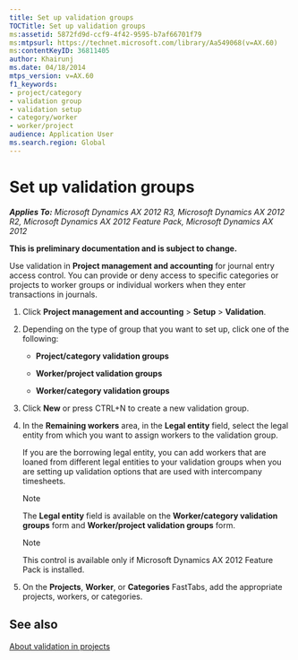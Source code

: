 ```yaml
---
title: Set up validation groups
TOCTitle: Set up validation groups
ms:assetid: 5872fd9d-ccf9-4f42-9595-b7af66701f79
ms:mtpsurl: https://technet.microsoft.com/library/Aa549068(v=AX.60)
ms:contentKeyID: 36811405
author: Khairunj
ms.date: 04/18/2014
mtps_version: v=AX.60
f1_keywords:
- project/category
- validation group
- validation setup
- category/worker
- worker/project
audience: Application User
ms.search.region: Global
---
```


# Set up validation groups 


_**Applies To:** Microsoft Dynamics AX 2012 R3, Microsoft Dynamics AX 2012 R2, Microsoft Dynamics AX 2012 Feature Pack, Microsoft Dynamics AX 2012_

**This is preliminary documentation and is subject to change.**

Use validation in **Project management and accounting** for journal entry access control. You can provide or deny access to specific categories or projects to worker groups or individual workers when they enter transactions in journals.

1.  Click **Project management and accounting** \> **Setup** \> **Validation**.

2.  Depending on the type of group that you want to set up, click one of the following:
    
      - **Project/category validation groups**
    
      - **Worker/project validation groups**
    
      - **Worker/category validation groups**

3.  Click **New** or press CTRL+N to create a new validation group.

4.  In the **Remaining workers** area, in the **Legal entity** field, select the legal entity from which you want to assign workers to the validation group.
    
    If you are the borrowing legal entity, you can add workers that are loaned from different legal entities to your validation groups when you are setting up validation options that are used with intercompany timesheets.
    
    > [!NOTE]  
    > The <strong>Legal entity</strong> field is available on the <strong>Worker/category validation groups</strong> form and <strong>Worker/project validation groups</strong> form.
    
    > [!NOTE]  
    > <p>This control is available only if Microsoft Dynamics AX 2012 Feature Pack is installed.</p>

5.  On the **Projects**, **Worker**, or **Categories** FastTabs, add the appropriate projects, workers, or categories.

## See also

[About validation in projects](about-validation-in-projects.md)

  


